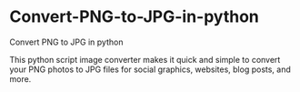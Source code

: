 # Convert-PNG-to-JPG-in-python
Convert PNG to JPG in python

This python script image converter makes it quick and simple to convert your PNG photos to JPG files for social graphics, websites, blog posts, and more.
